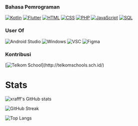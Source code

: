 ### Bahasa Pemrograman

[![Kotlin](https://img.shields.io/badge/-Kotlin-000?&logo=Kotlin)](https://github.com/xrafffcode?tab=repositories&q=&type=&language=kotlin)
[![Flutter](https://img.shields.io/badge/-Flutter-000?&logo=Flutter)](https://github.com/xrafffcode?tab=repositories&q=&type=&language=dart)
[![HTML](https://img.shields.io/badge/-HTML-000?&logo=html5)](https://github.com/xrafffcode?tab=repositories&q=&type=&language=html5)
[![CSS](https://img.shields.io/badge/-CSS-000?&logo=css3&logoColor=007ACC)](https://github.com/xrafffcode?tab=repositories&q=&type=&language=css)
[![PHP](https://img.shields.io/badge/-PHP-000?&logo=PHP&logoColor=4479A1)](https://github.com/xrafffcode?tab=repositories&q=&type=&language=PHP)
[![JavaScript](https://img.shields.io/badge/-JavaScript-000?&logo=JavaScript&logoColor=ddc508)](https://github.com/xrafffcode?tab=repositories&q=&type=&language=javascript)
[![SQL](https://img.shields.io/badge/-SQL-000?&logo=MySQL&logoColor=4479A1)](https://github.com/xrafffcode?tab=repositories&q=&type=&language=sql)

### User Of

![Android Studio](https://img.shields.io/badge/-AndroidStudio-000?&logo=AndroidStudio)
![Windows](https://img.shields.io/badge/-Windows-000?&logo=Windows&logoColor=4479A1)
![VSC](https://img.shields.io/badge/-VisualStudioCode-000?&logo=VisualStudioCode&logoColor=4479A1)
![Figma](https://img.shields.io/badge/-Figma-000?&logo=Figma)

### Kontribusi
[![Telkom School](https://img.shields.io/badge/-❤️%20Telkom%20School-000?)](http://telkomschools.sch.id/)

# Stats
 ![xrafff's GitHub stats](https://github-readme-stats.vercel.app/api?username=xrafffcode&show_icons=true&count_private=true&theme=tokyonight)
  
  ![GitHub Streak](https://github-readme-streak-stats.herokuapp.com?user=xrafffcode&theme=tokyonight)
  
  ![Top Langs](https://github-readme-stats.vercel.app/api/top-langs/?username=xrafffcode&layout=compact&theme=tokyonight)


<!---
xrafffcode/xrafffcode is a ✨ special ✨ repository because its `README.md` (this file) appears on your GitHub profile.
You can click the Preview link to take a look at your changes.
--->

